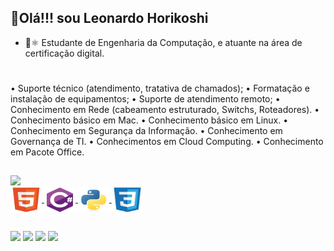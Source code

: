 ## 👋Olá!!! sou Leonardo Horikoshi 

- 🧬⚛️ Estudante de Engenharia da Computação, e atuante na área de certificação digital.
#

• Suporte técnico (atendimento, tratativa de chamados);
• Formatação e instalação de equipamentos;
• Suporte de atendimento remoto;
• Conhecimento em Rede (cabeamento estruturado, Switchs, Roteadores).
• Conhecimento básico em Mac.
• Conhecimento básico em Linux.
• Conhecimento em Segurança da Informação.
• Conhecimento em Governança de TI.
• Conhecimentos em Cloud Computing.
• Conhecimento em Pacote Office.

##

<div align="left">
  <a href="https://github.com/leohorikoshi">
  <img height="150em" src="https://github-readme-stats.vercel.app/api?username=leohorikoshi&show_icons=true&theme=dark&include_all_commits=true&count_private=true"/>
</div>

<div>
  <img align="center" alt="HTML" height="40" width="50" src="https://raw.githubusercontent.com/devicons/devicon/master/icons/html5/html5-original.svg">
    <img align="center" alt="Csharp" height="40" width="50" src="https://raw.githubusercontent.com/devicons/devicon/master/icons/csharp/csharp-original.svg">
     <img align="center" alt="Python" height="40" width="50" src="https://raw.githubusercontent.com/devicons/devicon/master/icons/python/python-original.svg">
      <img align="center" alt="CSS" height="40" width="50" src="https://raw.githubusercontent.com/devicons/devicon/master/icons/css3/css3-original.svg">
</div>

##

<div> 
  <a href="https://instagram.com/horikoshi_leo" target="_blank"><img src="https://img.shields.io/badge/-Instagram-%23E4405F?style=for-the-badge&logo=instagram&logoColor=white" target="_blank"></a> 
  <a href = "mailto:leohorikoshi@gmail.com"><img src="https://img.shields.io/badge/-Gmail-%23333?style=for-the-badge&logo=gmail&logoColor=white" target="_blank"></a>
  <a href="https://www.linkedin.com/in/leonardo-horikoshi-146233116/" target="_blank"><img src="https://img.shields.io/badge/-LinkedIn-%230077B5?style=for-the-badge&logo=linkedin&logoColor=white" target="_blank"></a>
  <a href="https://api.whatsapp.com/send?phone=5511997967140&text=sua%20mensagem/" target="_blank"><img src=https://img.shields.io/badge/WhatsApp-25D366?style  target="_blank"></a>
  
</div>

<!---

--->
